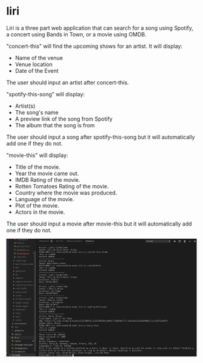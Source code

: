 # liri

Liri is a three part web application that can search for a song using Spotify, a concert using Bands in Town, or a movie using OMDB.

"concert-this" will find the upcoming shows for an artist. It will display:
- Name of the venue
- Venue location
- Date of the Event 


The user should input an artist after concert-this.


"spotify-this-song" will display:
- Artist(s)
- The song's name
- A preview link of the song from Spotify
- The album that the song is from

The user should input a song after spotify-this-song but it will automatically add one if they do not.


"movie-this" will display:
- Title of the movie.
- Year the movie came out.
- IMDB Rating of the movie.
- Rotten Tomatoes Rating of the movie.
- Country where the movie was produced.
- Language of the movie.
- Plot of the movie.
- Actors in the movie.

The user should input a movie after movie-this but it will automatically add one if they do not.

![alt text](https://github.com/notoriouskro/liri/blob/master/screenshots/allcommands.png)

